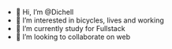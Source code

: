 - 👋 Hi, I’m @Dichell
- 👀 I’m interested in bicycles, lives and working
- 🌱 I’m currently study for Fullstack
- 💞️ I’m looking to collaborate on web

<!---
Dichell/Dichell is a ✨ special ✨ repository because its `README.md` (this file) appears on your GitHub profile.
You can click the Preview link to take a look at your changes.
--->
